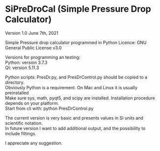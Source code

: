 # SiPreDroCal  (Simple Pressure Drop Calculator)
Version 1.0 June 7th, 2021

Simple Pressure drop calculator programmed in Python
Licence: GNU General Public License v3.0

Versions for programming an testing:  
Python: version 3.7.3  
Qt:     version 5.11.3

Python scripts: PresDr.py, and PresDrControl.py should be copied to a directory.  
Obviously Python is a requirement. On Mac and Linux it is usually preinstalled  
Make sure sys, math, pyqt5, and scipy are installed. Installation procedure depends 
on your platform.  
Start from cli with: python PresDrControl.py 

The current version is very basic and presents values in SI units and scientific notation.  
In future version I want to add additional output, and the possibility to include fittings. 

I appreciate any suggestion.
